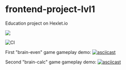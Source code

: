 # frontend-project-lvl1

Education project on Hexlet.io

<a href="https://codeclimate.com/github/codeclimate/codeclimate/maintainability"><img src="https://api.codeclimate.com/v1/badges/a99a88d28ad37a79dbf6/maintainability" /></a>

![CI](https://github.com/nichegosebe/frontend-project-lvl1/workflows/CI/badge.svg)

First "brain-even" game gameplay demo:
[![asciicast](https://asciinema.org/a/360735.svg)](https://asciinema.org/a/360735)

Second "brain-calc" game gameplay demo:
[![asciicast](https://asciinema.org/a/360733.svg)](https://asciinema.org/a/360733)
